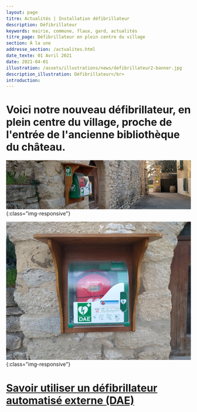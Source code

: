 ```yaml
---
layout: page
titre: Actualités | Installation défibrillateur
description: Défibrillateur
keywords: mairie, commune, flaux, gard, actualités
titre_page: Défibrillateur en plein centre du village
section: À la une
addresse_section: /actualites.html
date_texte: 01 Avril 2021
date: 2021-04-01
illustration: /assets/illustrations/news/defibrillateur2-banner.jpg
description_illustration: Défibrillateur</br>
introduction: 
---
```


# Voici notre nouveau défibrillateur, en plein centre du village, proche de l'entrée de l'ancienne bibliothèque du château. <br>

![Au château de Flaux, défibrillateur](/assets/illustrations/news/defibrillateur-banner.jpg){:class="img-responsive"}


![Au château de Flaux, défibrillateur](/assets/illustrations/news/defibrillateurproche.jpg){:class="img-responsive"}
# [Savoir utiliser un défibrillateur automatisé externe (DAE)](https://youtu.be/SjbqlyQ0iI8)
